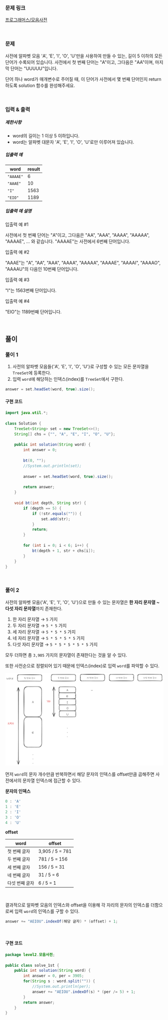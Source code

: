 ### 문제 링크

[프로그래머스/모음사전](https://school.programmers.co.kr/learn/courses/30/lessons/84512)

<br>

### 문제

사전에 알파벳 모음 'A', 'E', 'I', 'O', 'U'만을 사용하여 만들 수 있는, 길이 5 이하의 모든 단어가 수록되어 있습니다. 사전에서 첫 번째 단어는 "A"이고, 그다음은 "AA"이며, 마지막 단어는 "UUUUU"입니다.

단어 하나 word가 매개변수로 주어질 때, 이 단어가 사전에서 몇 번째 단어인지 return 하도록 solution 함수를 완성해주세요.

<br>

### 입력 & 출력

##### 제한사항

- word의 길이는 1 이상 5 이하입니다.
- word는 알파벳 대문자 'A', 'E', 'I', 'O', 'U'로만 이루어져 있습니다.

##### 입출력 예

|word|result|
|---|---|
|`"AAAAE"`|6|
|`"AAAE"`|10|
|`"I"`|1563|
|`"EIO"`|1189|

##### 입출력 예 설명

입출력 예 #1

사전에서 첫 번째 단어는 "A"이고, 그다음은 "AA", "AAA", "AAAA", "AAAAA", "AAAAE", ... 와 같습니다. "AAAAE"는 사전에서 6번째 단어입니다.

입출력 예 #2

"AAAE"는 "A", "AA", "AAA", "AAAA", "AAAAA", "AAAAE", "AAAAI", "AAAAO", "AAAAU"의 다음인 10번째 단어입니다.

입출력 예 #3

"I"는 1563번째 단어입니다.

입출력 예 #4

"EIO"는 1189번째 단어입니다.

<br>

## 풀이

### 풀이 1

1. 사전의 알파벳 모음들{'A', 'E', 'I', 'O', 'U'}로 구성할 수 있는 모든 문자열을 `TreeSet`에 등록한다.
2. 입력 `word`에 해당하는 인덱스(index)를 `TreeSet`에서 구한다.

```java
answer = set.headSet(word, true).size();
```

#### 구현 코드
```java
import java.util.*;

class Solution {
    TreeSet<String> set = new TreeSet<>();
    String[] chs = {"", "A", "E", "I", "O", "U"};

    public int solution(String word) {
        int answer = 0;

        bt(0, "");
        //System.out.println(set);

        answer = set.headSet(word, true).size();

        return answer;
    }

    void bt(int depth, String str) {
        if (depth == 5) {
            if (!str.equals("")) {
                set.add(str);
            }
            return;
        }

        for (int i = 0; i < 6; i++) {
            bt(depth + 1, str + chs[i]);
        }
    }
}
```

<br>

### 풀이 2

사전의 알파벳 모음{'A', 'E', 'I', 'O', 'U'}으로 만들 수 있는 문자열은 <b>한 자리 문자열 ~ 다섯 자리 문자열</b>까지 존재한다.  

1. 한 자리 문자열 &rarr; `5` 가지
2. 두 자리 문자열 &rarr; `5 * 5` 가지
3. 세 자리 문자열 &rarr; `5 * 5 * 5` 가지
4. 네 자리 문자열 &rarr; `5 * 5 * 5 * 5` 가지
5. 다섯 자리 문자열 &rarr; `5 * 5 * 5 * 5 * 5` 가지

모두 더하면 총 `3,905` 가지의 문자열이 존재한다는 것을 알 수 있다.  

또한 사전순으로 정렬되어 있기 때문에 인덱스(index)로 입력 `word`를 파악할 수 있다.  

![img.png](img.png)

먼저 `word`의 문자 개수만큼 반복하면서 해당 문자의 인덱스를 offset만큼 곱해주면 사전에서의 문자열 인덱스에 접근할 수 있다.  

<b>문자의 인덱스</b>  
```java
0 : 'A'
1 : 'E'
2 : 'I'
3 : 'O'
4 : 'U'
```

<b>offset</b>

| word     | offset          |
|----------|-----------------|
| 첫 번째 글자  | 3,905 / 5 = 781 |
| 두 번째 글자  | 781 / 5 = 156   |
| 세 번째 글자  | 156 / 5 = 31    |
| 네 번째 글자  | 31 / 5 = 6      |
| 다섯 번째 글자 | 6 / 5 = 1       |

<br>

결과적으로 알파벳 모음의 인덱스와 offset을 이용해 각 자리의 문자의 인덱스를 더함으로써 입력 `word`의 인덱스를 구할 수 있다.
```java
answer += "AEIOU".indexOf(해당 글자) * (offset) + 1;
```

<br>

#### 구현 코드
```java
package level2.모음사전;

public class solve_1st {
    public int solution(String word) {
        int answer = 0, per = 3905;
        for(String s : word.split("")) {
            //System.out.println(per);
            answer += "AEIOU".indexOf(s) * (per /= 5) + 1;
        }
        return answer;
    }
}
```
